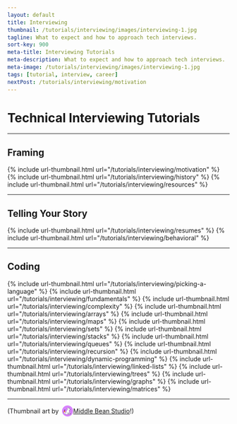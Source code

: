 ```yaml
---
layout: default
title: Interviewing
thumbnail: /tutorials/interviewing/images/interviewing-1.jpg
tagline: What to expect and how to approach tech interviews.
sort-key: 900
meta-title: Interviewing Tutorials
meta-description: What to expect and how to approach tech interviews.
meta-image: /tutorials/interviewing/images/interviewing-1.jpg
tags: [tutorial, interview, career]
nextPost: /tutorials/interviewing/motivation
---
```


# Technical Interviewing Tutorials

---

## Framing

<div class="thumbnail-link-container">
  {% include url-thumbnail.html url="/tutorials/interviewing/motivation" %}
  {% include url-thumbnail.html url="/tutorials/interviewing/history" %}
  {% include url-thumbnail.html url="/tutorials/interviewing/resources" %}
</div>

---

## Telling Your Story

<div class="thumbnail-link-container">
  {% include url-thumbnail.html url="/tutorials/interviewing/resumes" %}
  {% include url-thumbnail.html url="/tutorials/interviewing/behavioral" %}
</div>

---

## Coding

<div class="thumbnail-link-container">
  {% include url-thumbnail.html url="/tutorials/interviewing/picking-a-language" %}
  {% include url-thumbnail.html url="/tutorials/interviewing/fundamentals" %}
  {% include url-thumbnail.html url="/tutorials/interviewing/complexity" %}
  {% include url-thumbnail.html url="/tutorials/interviewing/arrays" %}
  {% include url-thumbnail.html url="/tutorials/interviewing/maps" %}
  {% include url-thumbnail.html url="/tutorials/interviewing/sets" %}
  {% include url-thumbnail.html url="/tutorials/interviewing/stacks" %}
  {% include url-thumbnail.html url="/tutorials/interviewing/queues" %}
  {% include url-thumbnail.html url="/tutorials/interviewing/recursion" %}
  {% include url-thumbnail.html url="/tutorials/interviewing/dynamic-programming" %}
  {% include url-thumbnail.html url="/tutorials/interviewing/linked-lists" %}
  {% include url-thumbnail.html url="/tutorials/interviewing/trees" %}
  {% include url-thumbnail.html url="/tutorials/interviewing/graphs" %}
  {% include url-thumbnail.html url="/tutorials/interviewing/matrices" %}
</div>

---

<p style="display:flex; align-items:center;">
(Thumbnail art by &nbsp;
  <a style="display:flex; align-items:center;" href="https://www.etsy.com/shop/MiddleBeanStudio">
    <img src="/tutorials/interviewing/images/middle-bean-studio.jpg"
    alt="" style="width:25px; border-radius:50%;">
    Middle Bean Studio
  </a>!)
</p>
